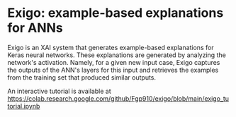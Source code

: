 # Exigo: example-based explanations for ANNs
Exigo is an XAI system that generates example-based explanations for Keras neural networks.
These explanations are generated by analyzing the network's activation.
Namely, for a given new input case, Exigo captures the outputs of the ANN's layers for this input and retrieves the examples from the training set that produced similar outputs.

An interactive tutorial is available at https://colab.research.google.com/github/Fgp910/exigo/blob/main/exigo_tutorial.ipynb
